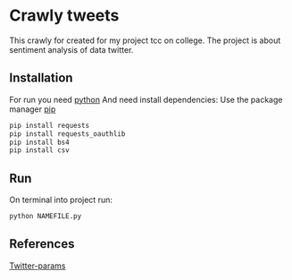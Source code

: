 # Crawly tweets
This crawly for created for my project tcc on college. The project is about sentiment analysis of data twitter.

## Installation
For run you need [python](https://python.org.br/)
And need install dependencies: 
Use the package manager [pip](https://pip.pypa.io/en/stable/)

```bash
pip install requests
pip install requests_oauthlib
pip install bs4
pip install csv
```

## Run
On terminal into project run:

```bash
python NAMEFILE.py
```


## References 
[Twitter-params](https://developer.twitter.com/en/docs/tweets/search/api-reference/get-search-tweets)